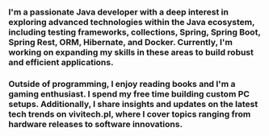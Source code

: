 ### I'm a passionate Java developer with a deep interest in exploring advanced technologies within the Java ecosystem, including testing frameworks, collections, Spring, Spring Boot, Spring Rest, ORM, Hibernate, and Docker. Currently, I'm working on expanding my skills in these areas to build robust and efficient applications.

### Outside of programming, I enjoy reading books and I'm a gaming enthusiast. I spend my free time building custom PC setups. Additionally, I share insights and updates on the latest tech trends on vivitech.pl, where I cover topics ranging from hardware releases to software innovations.


<!--
**Derty990/Derty990** is a ✨ _special_ ✨ repository because its `README.md` (this file) appears on your GitHub profile.

Here are some ideas to get you started:

- 🔭 I’m currently working on ...
- 🌱 I’m currently learning ...
- 👯 I’m looking to collaborate on ...
- 🤔 I’m looking for help with ...
- 💬 Ask me about ...
- 📫 How to reach me: ...
- 😄 Pronouns: ...
- ⚡ Fun fact: ...
-->
